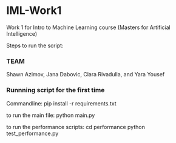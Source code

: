 # IML-Work1

Work 1 for Intro to Machine Learning course (Masters for Artificial Intelligence)

Steps to run the script:


### TEAM

Shawn Azimov, Jana Dabovic, Clara Rivadulla, and Yara Yousef


### Runnning script for the first time


Commandline:
pip install -r requirements.txt

to run the main file:
python main.py

to run the performance scripts:
cd performance
python test_performance.py

